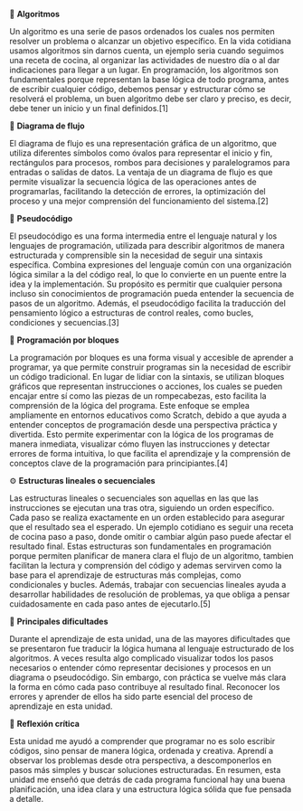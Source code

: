 🧩 **Algoritmos**

Un algoritmo es una serie de pasos ordenados los cuales nos permiten resolver un problema o alcanzar un objetivo específico. 
En la vida cotidiana usamos algoritmos sin darnos cuenta, un ejemplo seria cuando seguimos una receta de cocina, al organizar las actividades de nuestro día o al dar indicaciones para llegar a un lugar.
En programación, los algoritmos son fundamentales porque representan la base lógica de todo programa, antes de escribir cualquier código, debemos pensar y estructurar cómo se resolverá el problema, un buen algoritmo debe ser claro y preciso, es decir, debe tener un inicio y un final definidos.[1]

🔄 **Diagrama de flujo**

El diagrama de flujo es una representación gráfica de un algoritmo, que utiliza diferentes símbolos como óvalos para representar el inicio y fin, rectángulos para procesos, rombos para decisiones y paralelogramos para entradas o salidas de datos. La ventaja de un diagrama de  flujo es que permite visualizar la secuencia lógica de las operaciones antes de programarlas, facilitando la detección de errores, la optimización del proceso y una mejor comprensión del funcionamiento del sistema.[2]

💬 **Pseudocódigo**

El pseudocódigo es una forma intermedia entre el lenguaje natural y los lenguajes de programación, utilizada para describir algoritmos de manera estructurada y comprensible sin la necesidad de seguir una sintaxis específica. Combina expresiones del lenguaje común con una organización lógica similar a la del código real, lo que lo convierte en un puente entre la idea y la implementación. Su propósito es permitir que cualquier persona incluso sin conocimientos de programación pueda entender la secuencia de pasos de un algoritmo. Además, el pseudocódigo facilita la traducción del pensamiento lógico a estructuras de control reales, como bucles, condiciones y secuencias.[3]

🧱 **Programación por bloques**

La programación por bloques es una forma visual y accesible de aprender a programar, ya que permite construir programas sin la necesidad de escribir un código tradicional. En lugar de lidiar con la sintaxis, se utilizan bloques gráficos que representan instrucciones o acciones, los cuales se pueden encajar entre sí como las piezas de un rompecabezas, esto  facilita la comprensión de la lógica del programa. Este enfoque se emplea ampliamente en entornos educativos como Scratch, debido a que ayuda a entender conceptos de programación desde una perspectiva práctica y divertida. Esto permite experimentar con la lógica de los programas de manera inmediata, visualizar cómo fluyen las instrucciones y detectar errores de forma intuitiva, lo que facilita el aprendizaje y la comprensión de conceptos clave de la programación para principiantes.[4]

⚙️ **Estructuras lineales o secuenciales**

Las estructuras lineales o secuenciales son aquellas en las que las instrucciones se ejecutan una tras otra, siguiendo un orden específico. Cada paso se realiza exactamente en un orden establecido para asegurar que el resultado sea el esperado. Un ejemplo cotidiano es seguir una receta de cocina paso a paso, donde omitir o cambiar algún paso puede afectar el resultado final. Estas estructuras son fundamentales en programación porque permiten planificar de manera clara el flujo de un algoritmo, tambien facilitan la lectura y comprensión del código y ademas servirven como la base para el aprendizaje de estructuras más complejas, como condicionales y bucles. Además, trabajar con secuencias lineales ayuda a desarrollar habilidades de resolución de problemas, ya que obliga a pensar cuidadosamente en cada paso antes de ejecutarlo.[5]

🚧 **Principales dificultades**

Durante el aprendizaje de esta unidad, una de las mayores dificultades que se presentaron fue traducir la lógica humana al lenguaje estructurado de los algoritmos.
A veces resulta algo complicado visualizar todos los pasos necesarios o entender cómo representar decisiones y procesos en un diagrama o pseudocódigo. Sin embargo, con práctica se vuelve más clara la forma en cómo cada paso contribuye al resultado final.
Reconocer los errores y aprender de ellos ha sido parte esencial del proceso de aprendizaje en esta unidad.

💭 **Reflexión crítica**

Esta unidad me ayudó a comprender que programar no es solo escribir códigos, sino pensar de manera lógica, ordenada y creativa. Aprendí a observar los problemas desde otra perspectiva, a descomponerlos en pasos más simples y buscar soluciones estructuradas.
En resumen, esta unidad me enseñó que detrás de cada programa funcional hay una buena planificación, una idea clara y una estructura lógica sólida que fue pensada a detalle.
